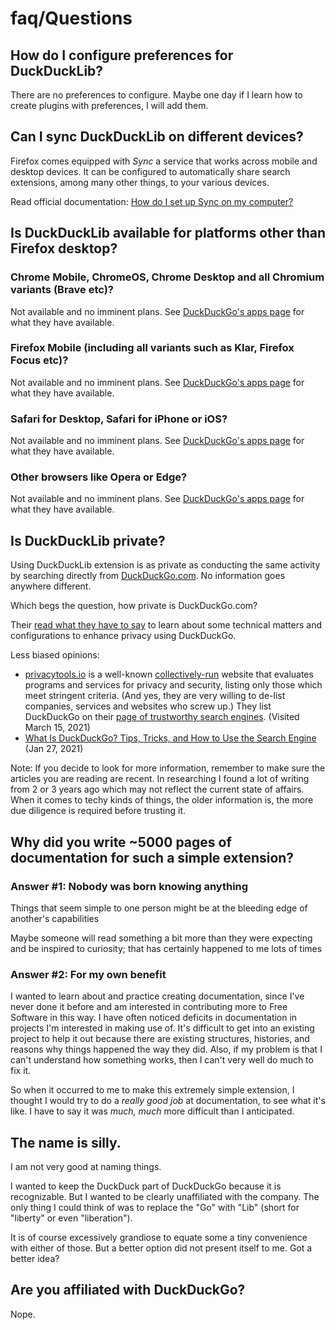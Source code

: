 # faq/Questions

## How do I configure preferences for DuckDuckLib?

There are no preferences to configure. Maybe one day if I learn how to create plugins with preferences, I will add them. 

## Can I sync DuckDuckLib on different devices?

Firefox comes equipped with *Sync* a service that works across mobile and desktop devices. It can be configured to automatically share search extensions, among many other things, to your various devices. 

Read official documentation: [How do I set up Sync on my computer?](https://support.mozilla.org/en-US/kb/how-do-i-set-sync-my-computer)

## Is DuckDuckLib available for platforms other than Firefox desktop?

### Chrome Mobile, ChromeOS, Chrome Desktop and all Chromium variants (Brave etc)?

Not available and no imminent plans. See [DuckDuckGo's apps page](https://duckduckgo.com/app) for what they have available.

### Firefox Mobile (including all variants such as Klar, Firefox Focus etc)?

Not available and no imminent plans.  See [DuckDuckGo's apps page](https://duckduckgo.com/app) for what they have available.

### Safari for Desktop, Safari for iPhone or iOS?

Not available and no imminent plans.  See [DuckDuckGo's apps page](https://duckduckgo.com/app) for what they have available.

### Other browsers like Opera or Edge?

Not available and no imminent plans.  See [DuckDuckGo's apps page](https://duckduckgo.com/app) for what they have available.

## Is DuckDuckLib private?

Using DuckDuckLib extension is as private as conducting the same activity by searching directly from [DuckDuckGo.com](https://DuckDuckGo.com). No information goes anywhere different. 

Which begs the question, how private is DuckDuckGo.com?

Their [read what they have to say](https://help.duckduckgo.com/duckduckgo-help-pages/privacy/no-tracking/) to learn about some technical matters and configurations to enhance privacy using DuckDuckGo.

Less biased opinions:

* [privacytools.io](https://www.privacytools.io//) is a well-known [collectively-run](https://www.privacytools.io/about/) website that evaluates programs and services for privacy and security, listing only those which meet stringent criteria. (And yes, they are very willing to de-list companies, services and websites who screw up.) They list DuckDuckGo on their [page of trustworthy search engines](https://www.privacytools.io/providers/search-engines/). (Visited March 15, 2021)
* [What Is DuckDuckGo? Tips, Tricks, and How to Use the Search Engine](https://www.dailydot.com/debug/what-is-duckduckgo-vs-google/) (Jan 27, 2021)

Note: If you decide to look for more information, remember to make sure the articles you are reading are recent. In researching I found a lot of writing from 2 or 3 years ago which may not reflect the current state of affairs. When it comes to techy kinds of things, the older information is, the more due diligence is required before trusting it.

## Why did you write ~5000 pages of documentation for such a simple extension?

### Answer #1: Nobody was born knowing anything

Things that seem simple to one person might be at the bleeding edge of another's capabilities

Maybe someone will read something a bit more than they were expecting and be inspired to curiosity; that has certainly happened to me lots of times

### Answer #2: For my own benefit

I wanted to learn about and practice creating documentation, since I've never done it before and am interested in contributing more to Free Software in this way. I have often noticed deficits in documentation in projects I'm interested in making use of. It's difficult to get into an existing project to help it out because there are existing structures, histories, and reasons why things happened the way they did. Also, if my problem is that I can't understand how something works, then I can't very well do much to fix it. 

So when it occurred to me to make this extremely simple extension, I thought I would try to do a *really good job* at documentation, to see what it's like. I have to say it was *much, much* more difficult than I anticipated. 

## The name is silly.

I am not very good at naming things. 

I wanted to keep the DuckDuck part of DuckDuckGo because it is recognizable. But I wanted to be clearly unaffiliated with the company. The only thing I could think of was to replace the "Go" with "Lib" (short for "liberty" or even "liberation"). 

It is of course excessively grandiose to equate some a tiny convenience with either of those. But a better option did not present itself to me. Got a better idea?

## Are you affiliated with DuckDuckGo?

Nope.



















